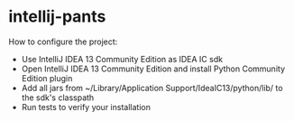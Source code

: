 intellij-pants
==============

How to configure the project:
* Use IntelliJ IDEA 13 Community Edition as IDEA IC sdk
* Open IntelliJ IDEA 13 Community Edition and install Python Community Edition plugin
* Add all jars from ~/Library/Application Support/IdeaIC13/python/lib/ to the sdk's classpath
* Run tests to verify your installation
